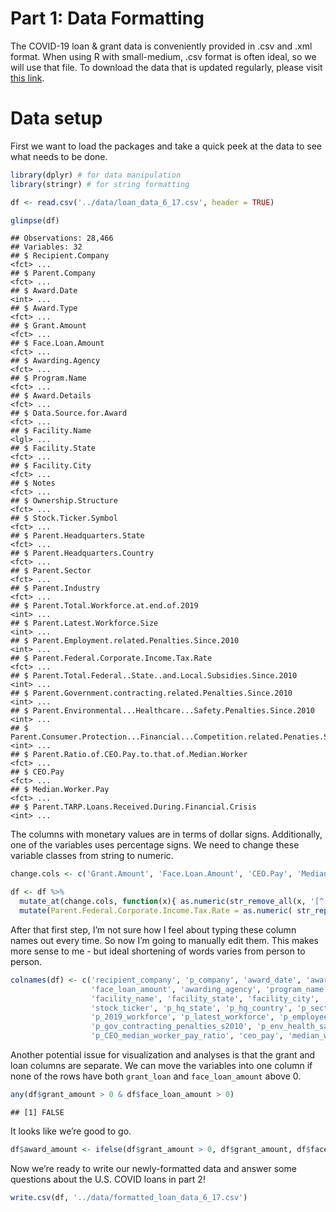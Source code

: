 Part 1: Data Formatting
================

The COVID-19 loan & grant data is conveniently provided in .csv and .xml
format. When using R with small-medium, .csv format is often ideal, so
we will use that file. To download the data that is updated regularly,
please visit [this
link](https://data.covidstimuluswatch.org/prog.php?detail=opening).

# Data setup

First we want to load the packages and take a quick peek at the data to
see what needs to be done.

``` r
library(dplyr) # for data manipulation
library(stringr) # for string formatting

df <- read.csv('../data/loan_data_6_17.csv', header = TRUE)

glimpse(df)
```

    ## Observations: 28,466
    ## Variables: 32
    ## $ Recipient.Company                                                                <fct> ...
    ## $ Parent.Company                                                                   <fct> ...
    ## $ Award.Date                                                                       <int> ...
    ## $ Award.Type                                                                       <fct> ...
    ## $ Grant.Amount                                                                     <fct> ...
    ## $ Face.Loan.Amount                                                                 <fct> ...
    ## $ Awarding.Agency                                                                  <fct> ...
    ## $ Program.Name                                                                     <fct> ...
    ## $ Award.Details                                                                    <fct> ...
    ## $ Data.Source.for.Award                                                            <fct> ...
    ## $ Facility.Name                                                                    <lgl> ...
    ## $ Facility.State                                                                   <fct> ...
    ## $ Facility.City                                                                    <fct> ...
    ## $ Notes                                                                            <fct> ...
    ## $ Ownership.Structure                                                              <fct> ...
    ## $ Stock.Ticker.Symbol                                                              <fct> ...
    ## $ Parent.Headquarters.State                                                        <fct> ...
    ## $ Parent.Headquarters.Country                                                      <fct> ...
    ## $ Parent.Sector                                                                    <fct> ...
    ## $ Parent.Industry                                                                  <fct> ...
    ## $ Parent.Total.Workforce.at.end.of.2019                                            <int> ...
    ## $ Parent.Latest.Workforce.Size                                                     <int> ...
    ## $ Parent.Employment.related.Penalties.Since.2010                                   <int> ...
    ## $ Parent.Federal.Corporate.Income.Tax.Rate                                         <fct> ...
    ## $ Parent.Total.Federal..State..and.Local.Subsidies.Since.2010                      <int> ...
    ## $ Parent.Government.contracting.related.Penalties.Since.2010                       <int> ...
    ## $ Parent.Environmental...Healthcare...Safety.Penalties.Since.2010                  <int> ...
    ## $ Parent.Consumer.Protection...Financial...Competition.related.Penaties.Since.2010 <int> ...
    ## $ Parent.Ratio.of.CEO.Pay.to.that.of.Median.Worker                                 <fct> ...
    ## $ CEO.Pay                                                                          <fct> ...
    ## $ Median.Worker.Pay                                                                <fct> ...
    ## $ Parent.TARP.Loans.Received.During.Financial.Crisis                               <int> ...

The columns with monetary values are in terms of dollar signs.
Additionally, one of the variables uses percentage signs. We need to
change these variable classes from string to numeric.

``` r
change.cols <- c('Grant.Amount', 'Face.Loan.Amount', 'CEO.Pay', 'Median.Worker.Pay')

df <- df %>%
  mutate_at(change.cols, function(x){ as.numeric(str_remove_all(x, '[^[:digit:]]')) }) %>% # remove non-digit characters and coerce to numeric
  mutate(Parent.Federal.Corporate.Income.Tax.Rate = as.numeric( str_replace(Parent.Federal.Corporate.Income.Tax.Rate, '%', '')) ) # remove % and coerce to numeric
```

After that first step, I’m not sure how I feel about typing these column
names out every time. So now I’m going to manually edit them. This makes
more sense to me - but ideal shortening of words varies from person to
person.

``` r
colnames(df) <- c('recipient_company', 'p_company', 'award_date', 'award_type', 'grant_amount',
                  'face_loan_amount', 'awarding_agency', 'program_name', 'award_details', 'award_data_source',
                  'facility_name', 'facility_state', 'facility_city', 'notes', 'ownership_structure',
                  'stock_ticker', 'p_hq_state', 'p_hq_country', 'p_sector', 'p_industry',
                  'p_2019_workforce', 'p_latest_workforce', 'p_employee_penalties_s2010', 'p_fed_income_tax_rate', 'p_total_subsidies_s2010',
                  'p_gov_contracting_penalties_s2010', 'p_env_health_safety_penalties_s2010', 'p_consum_protect_finan_compet_penalties_s2010',
                  'p_CEO_median_worker_pay_ratio', 'ceo_pay', 'median_worker_pay', 'p_crisis_tarp_loans')
```

Another potential issue for visualization and analyses is that the grant
and loan columns are separate. We can move the variables into one column
if none of the rows have both `grant_loan` and `face_loan_amount` above
0.

``` r
any(df$grant_amount > 0 & df$face_loan_amount > 0)
```

    ## [1] FALSE

It looks like we’re good to go.

``` r
df$award_amount <- ifelse(df$grant_amount > 0, df$grant_amount, df$face_loan_amount)
```

Now we’re ready to write our newly-formatted data and answer some
questions about the U.S. COVID loans in part 2\!

``` r
write.csv(df, '../data/formatted_loan_data_6_17.csv')
```
